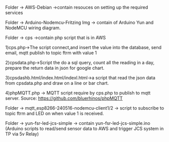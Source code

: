 Folder -> AWS-Debian ->contain resouces on setting up the required services

Folder -> Arduino-Nodemcu-Fritzing Img -> contain of Arduino Yun and NodeMCU wiring diagram.

Folder -> cps ->contain php script that is in AWS

1)cps.php->The script connect,and insert the value into the database, send email, mqtt publish to topic ftrm with value 1

2)cpsdata.php->Script the do a sql query, count all the reading in a day, prepare the return data in json for google chart.

3)cpsdashb.html/index.html/indexl.html->a script that read the json data from cpsdata.php and draw on a line or bar chart.

4)phpMQTT.php -> MQTT script require by cps.php to publish to mqtt server. Source: https://github.com/bluerhinos/phpMQTT

Folder -> mqtt_esp8266-240516-nodemcu-client1/2 -> script to subscribe to topic ftrm and LED on when value 1 is received.

Folder -> yun-fsr-led-jcs-simple -> contain yun-fsr-led-jcs-simple.ino (Arduino scripts to read/send sensor data to AWS and trigger JCS system in TP via 5v Relay)
